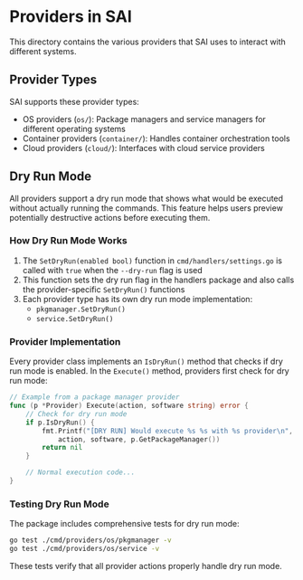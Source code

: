# Providers in SAI

This directory contains the various providers that SAI uses to interact with different systems.

## Provider Types

SAI supports these provider types:

- OS providers (`os/`): Package managers and service managers for different operating systems
- Container providers (`container/`): Handles container orchestration tools
- Cloud providers (`cloud/`): Interfaces with cloud service providers

## Dry Run Mode

All providers support a dry run mode that shows what would be executed without actually running the commands. This feature helps users preview potentially destructive actions before executing them.

### How Dry Run Mode Works

1. The `SetDryRun(enabled bool)` function in `cmd/handlers/settings.go` is called with `true` when the `--dry-run` flag is used
2. This function sets the dry run flag in the handlers package and also calls the provider-specific `SetDryRun()` functions
3. Each provider type has its own dry run mode implementation:
   - `pkgmanager.SetDryRun()`
   - `service.SetDryRun()`

### Provider Implementation

Every provider class implements an `IsDryRun()` method that checks if dry run mode is enabled. In the `Execute()` method, providers first check for dry run mode:

```go
// Example from a package manager provider
func (p *Provider) Execute(action, software string) error {
    // Check for dry run mode
    if p.IsDryRun() {
        fmt.Printf("[DRY RUN] Would execute %s %s with %s provider\n",
            action, software, p.GetPackageManager())
        return nil
    }

    // Normal execution code...
}
```

### Testing Dry Run Mode

The package includes comprehensive tests for dry run mode:

```bash
go test ./cmd/providers/os/pkgmanager -v
go test ./cmd/providers/os/service -v
```

These tests verify that all provider actions properly handle dry run mode.

